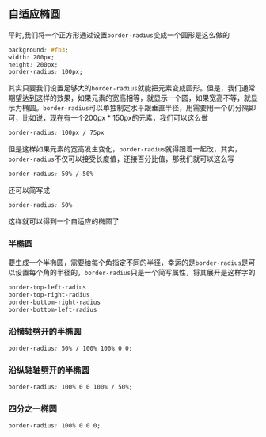 ## 自适应椭圆
平时,我们将一个正方形通过设置`border-radius`变成一个圆形是这么做的

```css
background: #fb3;
width: 200px;
height: 200px;
border-radius: 100px;
```
其实只要我们设置足够大的`border-radius`就能把元素变成圆形。但是，我们通常期望达到这样的效果，如果元素的宽高相等，就显示一个圆，如果宽高不等，就显示为椭圆。`border-radius`可以单独制定水平跟垂直半径，用需要用一个(/)分隔即可，比如说，现在有一个200px * 150px的元素，我们可以这么做
```css
border-radius: 100px / 75px
```
但是这样如果元素的宽高发生变化，`border-radius`就得跟着一起改，其实，`border-radius`不仅可以接受长度值，还接百分比值，那我们就可以这么写

```css
border-radius: 50% / 50%
```
还可以简写成
```css
border-radius: 50%
```
这样就可以得到一个自适应的椭圆了

### 半椭圆
要生成一个半椭圆，需要给每个角指定不同的半径，幸运的是`border-radius`是可以设置每个角的半径的，`border-radius`只是一个简写属性，将其展开是这样字的
```css
border-top-left-radius
border-top-right-radius
border-bottom-right-radius
border-bottom-left-radius
```

### 沿横轴劈开的半椭圆
```css
border-radius: 50% / 100% 100% 0 0;
```
### 沿纵轴轴劈开的半椭圆
```css
border-radius: 100% 0 0 100% / 50%;
```

### 四分之一椭圆
```css
border-radius: 100% 0 0 0;
```

